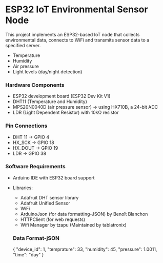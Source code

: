 # ESP32 IoT Environmental Sensor Node

This project implements an ESP32-based IoT node that collects environmental data, connects to WiFi and transmits sensor data to a specified server.
- Temperature
- Humidity
- Air pressure
- Light levels (day/night detection)

  
### Hardware Components
- ESP32 development board (ESP32 Dev Kit V1)
- DHT11 (Temperature and Humidity)
- MPS20N0040D (air pressure sensor) → using HX710B, a 24-bit ADC 
- LDR (Light Dependent Resistor) with 10kΩ resistor

### Pin Connections
- DHT 11  ->  GPIO 4
- HX_SCK  ->  GPIO 18 
- HX_DOUT ->  GPIO 19
- LDR     ->  GPIO 38



### Software Requirements

- Arduino IDE with ESP32 board support
- Libraries:
    - Adafruit DHT sensor library
    - Adafruit Unified Sensor
    - WiFi
    - ArduinoJson (for data formatting-JSON) by Benoît Blanchon
    - HTTPClient (for web requests)
    - Wifi Manager by tzapu (Maintained by tablatronix)



  ### Data Format-jSON

  {
  "device_id": 1,
  "temprature": 33,
  "humidity": 45,
  "pressure": 1.0011,
  "time": "day"
}
